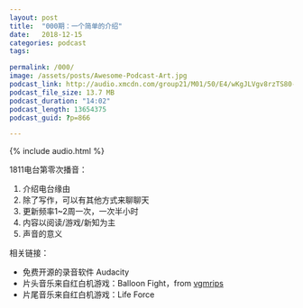 ```yaml
---
layout: post
title:  "000期：一个简单的介绍"
date:   2018-12-15
categories: podcast
tags:

permalink: /000/
image: /assets/posts/Awesome-Podcast-Art.jpg
podcast_link: http://audio.xmcdn.com/group21/M01/50/E4/wKgJLVgv8rzTS80-ADCtbriC2aM082.m4a
podcast_file_size: 13.7 MB
podcast_duration: "14:02"
podcast_length: 13654375
podcast_guid: ?p=866

---
```


{% include audio.html %}

1811电台第零次播音：

1. 介绍电台缘由
2. 除了写作，可以有其他方式来聊聊天
3. 更新频率1~2周一次，一次半小时
4. 内容以阅读/游戏/新知为主
5. 声音的意义

相关链接：

- 免费开源的录音软件 Audacity
- 片头音乐来自红白机游戏：Balloon Fight，from [vgmrips](https://vgmrips.net/packs/pack/balloon-fight-nes)
- 片尾音乐来自红白机游戏：Life Force
